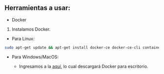 ## Herramientas a usar:
* Docker

1. Instalamos Docker.
* Para Linux:

```bash
sudo apt-get update && apt-get install docker-ce docker-ce-cli containerd.io
```
* Para Windows/MacOS:

    - Ingresamos a la [aquí](https://www.docker.com/products/docker-desktop), lo cual descargará Docker para escritorio.

